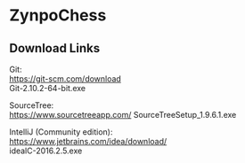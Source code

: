 # ZynpoChess

## Download Links

Git:<br>
https://git-scm.com/download<br>
Git-2.10.2-64-bit.exe

SourceTree:<br>
https://www.sourcetreeapp.com/
SourceTreeSetup_1.9.6.1.exe

IntelliJ (Community edition):<br>
https://www.jetbrains.com/idea/download/<br>
idealC-2016.2.5.exe


